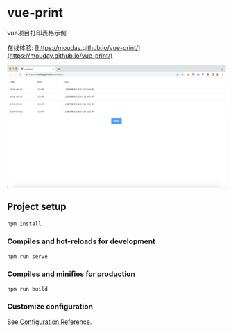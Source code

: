 # vue-print

vue项目打印表格示例

在线体验: [https://mouday.github.io/vue-print/](https://mouday.github.io/vue-print/)

![](img/vue-print.png)

## Project setup
```
npm install
```

### Compiles and hot-reloads for development
```
npm run serve
```

### Compiles and minifies for production
```
npm run build
```

### Customize configuration
See [Configuration Reference](https://cli.vuejs.org/config/).
